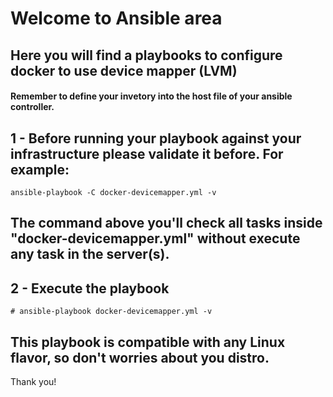 # Welcome to Ansible area

## Here you will find a playbooks to configure docker to use device mapper (LVM)

#### Remember to define your invetory into the host file of your ansible controller.


## 1 - Before running your playbook against your infrastructure please validate it before. For example:


```
ansible-playbook -C docker-devicemapper.yml -v
```

## The command above you'll check all tasks inside "docker-devicemapper.yml" without execute any task in the server(s).

## 2 - Execute the playbook

```
# ansible-playbook docker-devicemapper.yml -v
```

## This playbook is compatible with any Linux flavor, so don't worries about you distro. 

Thank you!
